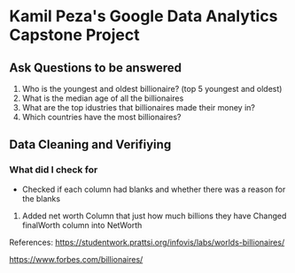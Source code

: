 # Kamil Peza's Google Data Analytics Capstone Project 



## Ask Questions to be answered
1. Who is the youngest and oldest billionaire? (top 5 youngest and oldest)
2. What is the median age of all the billionaires
3.  What are the top idustries that billionaires made their money in?
4. Which countries have the most billionaires?


## Data Cleaning and Verifiying
### What did I check for
- Checked if each column had blanks and whether there was a reason for the blanks
1. Added net worth Column that just how much billions they have Changed finalWorth column into NetWorth


References:
https://studentwork.prattsi.org/infovis/labs/worlds-billionaires/

https://www.forbes.com/billionaires/